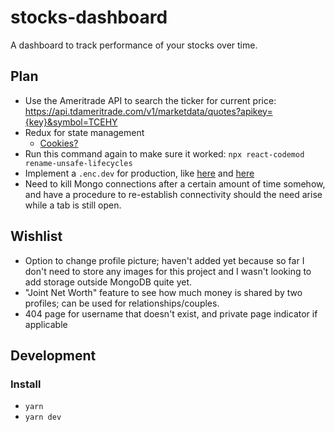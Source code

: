 # stocks-dashboard
A dashboard to track performance of your stocks over time.

## Plan
- Use the Ameritrade API to search the ticker for current price:
	https://api.tdameritrade.com/v1/marketdata/quotes?apikey={key}&symbol=TCEHY
- Redux for state management
	- [Cookies?](https://medium.com/@bhavikbamania/a-beginner-guide-for-redux-with-next-js-4d018e1342b2)
- Run this command again to make sure it worked: `npx react-codemod rename-unsafe-lifecycles`
- Implement a `.enc.dev` for production, like [here](https://nextjs.org/docs/basic-features/environment-variables)
and [here](https://blog.logrocket.com/using-authentication-in-next-js/)
- Need to kill Mongo connections after a certain amount of time somehow, and have a
procedure to re-establish connectivity should the need arise while a tab is still open.

## Wishlist
- Option to change profile picture; haven't added yet because so far I don't need to store
any images for this project and I wasn't looking to add storage outside MongoDB quite yet.
- "Joint Net Worth" feature to see how much money is shared by two profiles; can be used
for relationships/couples.
- 404 page for username that doesn't exist, and private page indicator if applicable

## Development
### Install
- `yarn`
- `yarn dev`